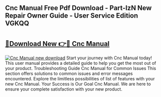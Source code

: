 ## Cnc Manual Free Pdf Download - Part-IzN New Repair Owner Guide - User Service Edition VGKQQ

# <h2><a href="http://bc32897.oget.top/?id=Cnc+Manual">🔗Download New 👉🔴 Cnc Manual</a></h2>

[![Cnc Manual new download](https://i.imgur.com/5g1atiW.png)](http://bc32897.oget.top/?id=Cnc+Manual)
Start your journey with Cnc Manual today! This user manual provides a detailed guide to help you get the most out of your product. Troubleshooting Guide Cnc Manual for Common Issues This section offers solutions to common issues and error messages encountered. Explore the limitless possibilities of list of features with your new Cnc Manual. Your Success is Our Goal Cnc Manual. We are here to ensure your complete satisfaction with your new product.
